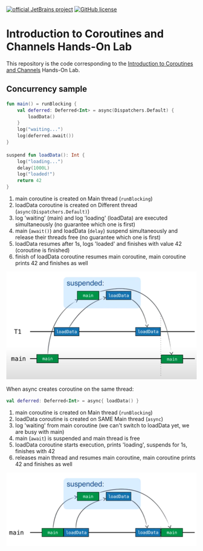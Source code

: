 [![official JetBrains project](https://jb.gg/badges/official.svg)](https://confluence.jetbrains.com/display/ALL/JetBrains+on+GitHub)
[![GitHub license](https://img.shields.io/badge/license-Apache%20License%202.0-blue.svg?style=flat)](https://www.apache.org/licenses/LICENSE-2.0)

# Introduction to Coroutines and Channels Hands-On Lab

This repository is the code corresponding to the
[Introduction to Coroutines and Channels](https://play.kotlinlang.org/hands-on/Introduction%20to%20Coroutines%20and%20Channels/01_Introduction)
Hands-On Lab.

## Concurrency sample

```kotlin
fun main() = runBlocking {
    val deferred: Deferred<Int> = async(Dispatchers.Default) {
        loadData()
    }
    log("waiting...")
    log(deferred.await())
}

suspend fun loadData(): Int {
    log("loading...")
    delay(1000L)
    log("loaded!")
    return 42
}
```

1. main coroutine is created on Main thread (`runBlocking`)
2. loadData coroutine is created on Different thread (`async(Dispatchers.Default)`)
3. log 'waiting' (main) and log 'loading' (loadData) are executed simultaneously (no guarantee which one is first)
4. main (`await()`) and loadData (`delay`) suspend simultaneously and release their threads free (no guarantee which one
   is first)
5. loadData resumes after 1s, logs 'loaded' and finishes with value 42 (coroutine is finished)
6. finish of loadData coroutine resumes main coroutine, main coroutine prints 42 and finishes as well

![img.png](img.png)

When async creates coroutine on the same thread:

```kotlin
val deferred: Deferred<Int> = async{ loadData() }
```

1. main coroutine is created on Main thread (`runBlocking`)
2. loadData coroutine is created on SAME Main thread (`async`)
3. log 'waiting' from main coroutine (we can't switch to loadData yet, we are busy with main)
4. main (`await`) is suspended and main thread is free
5. loadData coroutine starts execution, prints 'loading', suspends for 1s, finishes with 42
6. releases main thread and resumes main coroutine, main coroutine prints 42 and finishes as well

![img_1.png](img_1.png)
